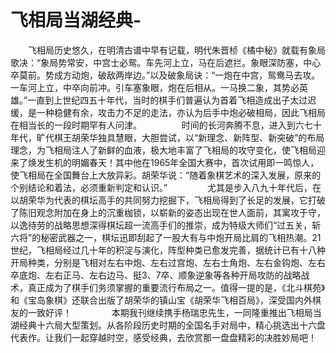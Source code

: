 # 飞相局当湖经典-

　　飞相局历史悠久，在明清古谱中早有记载，明代朱晋桢《橘中秘》就载有象局歌决：“象局势常安，中宫士必鸳。车先河上立，马在后遮拦。象眼深防塞，中心卒莫前。势成方动炮，破敌两岸边。”以及破象局诀：“一炮在中宫，鸳鸯马去攻。一车河上立，中卒向前冲。引车塞象眼，炮在后相从。一马换二象，其势必英雄。”一直到上世纪四五十年代，当时的棋手们普遍认为首着飞相造成出子太过迟缓，是一种稳健有余，攻击力不足的走法，亦认为后手中炮必破相局，因此飞相局在相当长的一段时期罕有人问津。
　　
　　时间的长河奔腾不息，进入到六七十年代，旷代棋王胡荣华独具慧眼，大胆尝试，以“新理念、新阵型、新突破”的布局理念，为飞相局注人了新鲜的血液，极大地丰富了飞相局的攻守变化，使飞相局迎来了焕发生机的明媚春天！其中他在1965年全国大赛中，首次试用即一鸣惊人，使飞相局在全国舞台上大放异彩。胡荣华说：“随着象棋艺术的深入发展，原来的个别结论和着法，必须重新判定和认识。”
　　
　　尤其是步入八九十年代后，在以胡荣华为代表的棋坛高手的共同努力挖掘下，飞相局得到了长足的发展，它打破了陈旧观念附加在身上的沉重枷锁，以崭新的姿态出现在世人面前，其寓攻于守，以逸待劳的战略思想深得棋坛超一流高手们的推崇，成为特级大师们“过五关，斩六将”的秘密武器之一，棋坛迅即刮起了一股大有与中炮开局比肩的飞相热潮。21世纪，飞相局经过几十年的积淀与演化，阵型种类已愈发完善，据统计已有十八种开局种类，分别是飞相对左右中炮、左右过宫炮、左右士角炮、左右金钩炮、左右卒底炮、左右正马、左右边马、挺3、7卒、顺象逆象等各种开局攻防的战略战术，真正成为了棋手们务须掌握的重要流行布局之一。值得一提的是，《北斗棋苑》和《宝岛象棋》还联合出版了胡荣华的镇山宝《胡荣华飞相百局》，深受国内外棋友的一致好评！
　　
　　本期我刊继续携手杨瑞忠先生，一同隆重推出飞相局当湖经典十六局大型策划。从各阶段历史时期的全国名手对局中，精心挑选出十六盘代表作。让我们一起穿越时空，感受经典，去欣赏那一盘盘精彩的决胜妙局吧！
